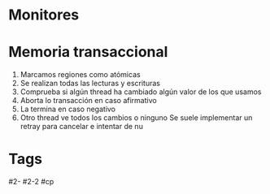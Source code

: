 # Monitores
# Memoria transaccional
1. Marcamos regiones como atómicas  
2. Se realizan todas las lecturas y escrituras  
3. Comprueba si algún thread ha cambiado algún valor de  los que usamos  
4. Aborta lo transacción en caso afirmativo  
5. La termina en caso negativo  
6. Otro thread ve todos los cambios o ninguno
Se suele implementar un retray para cancelar e intentar de nu
# Tags
#2- 
#2-2 
#cp 